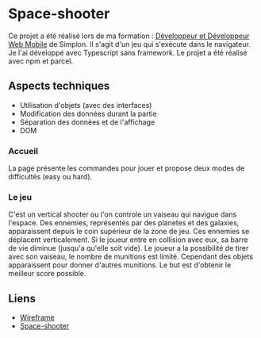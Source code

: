 # Space-shooter

Ce projet a été réalisé lors de ma formation : [Développeur et Développeur Web Mobile](https://simplon.co/formation/developpeur-web-et-web-mobile/11) de Simplon. Il s'agit d'un jeu qui s'exécute dans le navigateur. Je l'ai développé avec Typescript sans framework. Le projet a été réalisé avec npm et parcel.
## Aspects techniques 
- Utilisation d'objets (avec des interfaces)
- Modification des données durant la partie
- Séparation des données et de l'affichage
- DOM
### Accueil
La page présente les commandes pour jouer et propose deux modes de difficultés (easy ou hard).
### Le jeu
C'est un vertical shooter ou l'on controle un vaiseau qui navigue dans l'espace. Des ennemies, représentés par des planetes et des galaxies, apparaissent depuis le coin supérieur de la zone de jeu. Ces ennemies se déplacent verticalement. Si le joueur entre en collision avec eux, sa barre de vie diminue (jusqu'a qu'elle soit vide). Le joueur a la possibilité de tirer avec son vaiseau, le nombre de munitions est limité. Cependant des objets apparaissent pour donner d'autres munitions. Le but est d'obtenir le meilleur score possible.
## Liens
- [Wireframe](https://www.figma.com/file/0IqQ4q0EhtXwQjXtF2VyQU/Untitled?node-id=0%3A1&t=vpJ8w4Y0mwEFP4MX-1)
- [Space-shooter](https://axel-reviron-space-shooter.netlify.app/)
